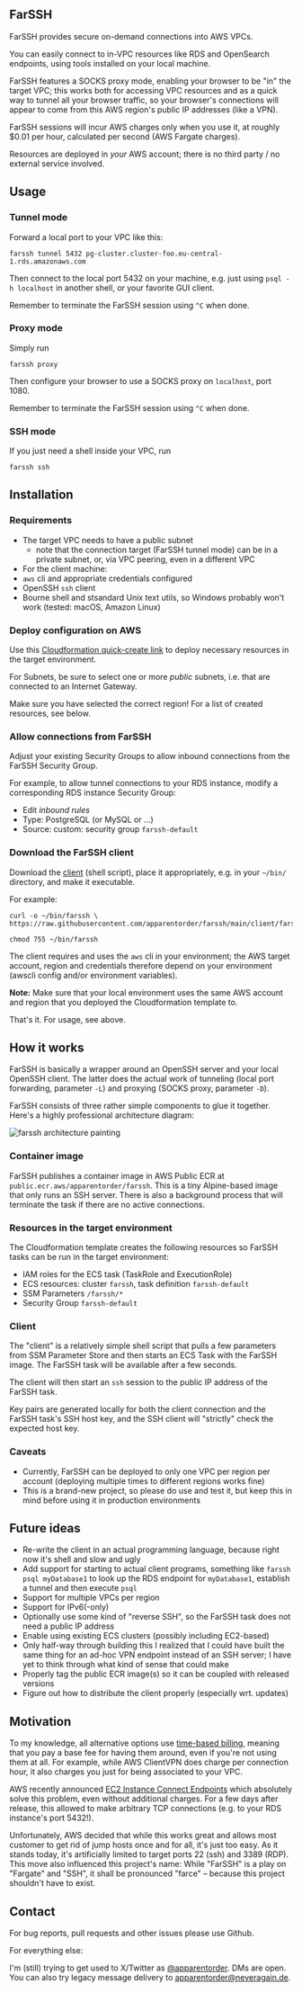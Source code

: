 ## FarSSH

FarSSH provides secure on-demand connections into AWS VPCs.

You can easily connect to in-VPC resources like RDS and OpenSearch endpoints, using tools installed on your local machine.

FarSSH features a SOCKS proxy mode, enabling your browser to be "in" the target VPC; this works both for accessing VPC
resources and as a quick way to tunnel all your browser traffic, so your browser's connections will
appear to come from this AWS region's public IP addresses (like a VPN).

FarSSH sessions will incur AWS charges only when you use it, at roughly $0.01 per hour, calculated per second
(AWS Fargate charges).

Resources are deployed in *your* AWS account; there is no third party / no external service involved.



## Usage

### Tunnel mode

Forward a local port to your VPC like this:
```
farssh tunnel 5432 pg-cluster.cluster-foo.eu-central-1.rds.amazonaws.com
```

Then connect to the local port 5432 on your machine, e.g. just using `psql -h localhost` in another shell, or your favorite GUI client.

Remember to terminate the FarSSH session using `^C` when done.

### Proxy mode

Simply run
```
farssh proxy
```

Then configure your browser to use a SOCKS proxy on `localhost`, port 1080.

Remember to terminate the FarSSH session using `^C` when done.

### SSH mode

If you just need a shell inside your VPC, run
```
farssh ssh
```



## Installation

### Requirements

 * The target VPC needs to have a public subnet
   * note that the connection target (FarSSH tunnel mode) can be in a private subnet, or, via VPC peering, even
     in a different VPC
 * For the client machine:
 * `aws` cli and appropriate credentials configured
 * OpenSSH `ssh` client
 * Bourne shell and stsandard Unix text utils, so Windows probably won't work (tested: macOS, Amazon Linux)

### Deploy configuration on AWS

Use this [Cloudformation quick-create link](https://console.aws.amazon.com/cloudformation/home#/stacks/create/review?templateURL=https://farssh.s3.amazonaws.com/cloudformation/farssh.yaml&stackName=farssh-default) to deploy necessary
resources in the target environment.

For Subnets, be sure to select one or more *public* subnets, i.e. that are connected to an Internet Gateway.

Make sure you have selected the correct region! For a list of created resources,
see below.

### Allow connections from FarSSH

Adjust your existing Security Groups to allow inbound connections from the FarSSH Security Group.

For example, to allow tunnel connections to your RDS instance, modify a corresponding RDS instance Security Group:
* Edit *inbound rules*
* Type: PostgreSQL (or MySQL or ...)
* Source: custom: security group `farssh-default`

### Download the FarSSH client

Download the [client](https://raw.githubusercontent.com/apparentorder/farssh/main/client/farssh) (shell script),
place it appropriately, e.g. in your `~/bin/` directory, and make it executable.

For example:
```
curl -o ~/bin/farssh \
https://raw.githubusercontent.com/apparentorder/farssh/main/client/farssh

chmod 755 ~/bin/farssh
```

The client requires and uses the `aws` cli in your environment; the AWS target account, region and
credentials therefore depend on your environment (awscli config and/or environment variables).

**Note:** Make sure that your local environment uses the same AWS account and region that you deployed the
Cloudformation template to.

That's it. For usage, see above.



## How it works

FarSSH is basically a wrapper around an OpenSSH server and your local OpenSSH client. The latter does the
actual work of tunneling (local port forwarding, parameter `-L`) and proxying (SOCKS proxy, parameter `-D`).

FarSSH consists of three rather simple components to glue it together. Here's a highly professional
architecture diagram:

![farssh architecture painting](https://pbs.twimg.com/media/Fz776zoWIAI6f89?format=png&name=900x900)

### Container image

FarSSH publishes a container image in AWS Public ECR at `public.ecr.aws/apparentorder/farssh`. This is
a tiny Alpine-based image that only runs an SSH server. There is also a background process that will
terminate the task if there are no active connections.

### Resources in the target environment

The Cloudformation template creates the following resources so FarSSH tasks can be run in the target
environment:

  * IAM roles for the ECS task (TaskRole and ExecutionRole)
  * ECS resources: cluster `farssh`, task definition `farssh-default`
  * SSM Parameters `/farssh/*`
  * Security Group `farssh-default`

### Client

The "client" is a relatively simple shell script that pulls a few parameters from SSM Parameter Store
and then starts an ECS Task with the FarSSH image. The FarSSH task will be available after a few seconds.

The client will then start an `ssh` session to the public IP address of the FarSSH task.

Key pairs are generated locally for both the client connection and the FarSSH task's SSH host key, and
the SSH client will "strictly" check the expected host key.

### Caveats

* Currently, FarSSH can be deployed to only one VPC per region per account (deploying multiple times to
  different regions works fine)
* This is a brand-new project, so please do use and test it, but keep this in mind before using
  it in production environments


## Future ideas

* Re-write the client in an actual programming language, because right now it's shell and slow and ugly
* Add support for starting to actual client programs, something like `farssh psql myDatabase1` to
  look up the RDS endpoint for `myDatabase1`, establish a tunnel and then execute `psql`
* Support for multiple VPCs per region
* Support for IPv6(-only)
* Optionally use some kind of "reverse SSH", so the FarSSH task does not need a public IP address
* Enable using existing ECS clusters (possibly including EC2-based)
* Only half-way through building this I realized that I could have built the same thing for an
  ad-hoc VPN endpoint instead of an SSH server; I have yet to think through what kind of sense
  that could make
* Properly tag the public ECR image(s) so it can be coupled with released versions
* Figure out how to distribute the client properly (especially wrt. updates)

 
  
## Motivation

To my knowledge, all alternative options use [time-based billing](https://tty.neveragain.de/2021/06/29/timeless-services.html),
meaning that you pay a base fee for having them around, even if you're not using them at all.
For example, while AWS ClientVPN does charge per connection hour, it also charges you just for
being associated to your VPC.

AWS recently announced [EC2 Instance Connect Endpoints](https://docs.aws.amazon.com/AWSEC2/latest/UserGuide/connect-using-eice.html)
which absolutely solve this problem, even without additional charges. For a few days after release, this
allowed to make arbitrary TCP connections (e.g. to your RDS instance's port 5432!).

Unfortunately, AWS decided that while this works great and allows most customer to get rid of jump hosts
once and for all, it's just too easy. As it stands today, it's artificially limited to target ports 22 (ssh)
and 3389 (RDP). This move also influenced this project's name: While "FarSSH" is a play on "Fargate" and "SSH",
it shall be pronounced "farce" – because this project shouldn't have to exist.



## Contact

For bug reports, pull requests and other issues please use Github.

For everything else:

I'm (still) trying to get used to X/Twitter as [@apparentorder](https://twitter.com/apparentorder). DMs are open.
You can also try legacy message delivery to apparentorder@neveragain.de.
